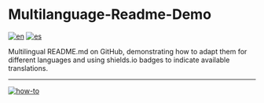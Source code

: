 # Multilanguage-Readme-Demo
[![en](https://img.shields.io/badge/lang-en-red.svg)](https://github.com/jonatasemidio/multilanguage-readme-pattern/blob/master/languages/README.es.md)
[![es](https://img.shields.io/badge/lang-es-yellow.svg)](https://github.com/DaniDeDos/Multilanguage-Readme-Demo/blob/main/README.es.md)

Multilingual README.md on GitHub, demonstrating how to adapt them for different languages and using shields.io badges to indicate available translations.

---
[![how-to](https://img.shields.io/badge/how--to-use-blue.svg)](https://github.com/jonatasemidio/multilanguage-readme-pattern/blob/master/STEPS.md)
